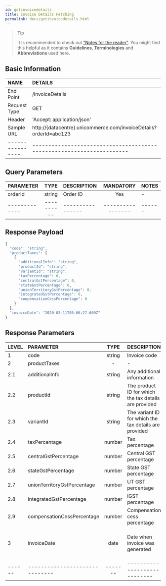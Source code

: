```yaml
---
id: getinvoicedetails
title: Invoice Details Fetching
permalink: docs/getinvoicedetails.html
---
```


>Tip
>
>It is recommended to check out [“Notes for the reader”](/docs/notes-for-reader.html). You might find this helpful as it contains **Guidelines**, **Terminologies** and **Abbreviations** used here.

## Basic Information

| NAME             | DETAILS                                                  | 
| :----------------| :------------------------------------------------------- | 
| End Point        | /invoiceDetails                                          | 
| Request Type     | GET                                                      | 
| Header           | 'Accept: application/json'                               | 
| Sample URL       |http://{datacentre}.unicommerce.com/invoiceDetails?orderId=abc123 |
| ----------------| --------------------------------------------------------------------- |

## Query Parameters

| PARAMETER            | TYPE   | DESCRIPTION                                                                     | MANDATORY | NOTES                                                                 |
|:----------------------|:--------:|:-----------------------------------------|:-----------:|:------------------------| 
| orderId     | string  | Order ID                 | Yes       | -     |
|-------------|----------|----------------|-----------------|------|

## Response Payload

```js
{
  "code": "string",
  "productTaxes": [
    {
      "additionalInfo": "string",
      "productId": "string",
      "variantId": "string",
      "taxPercentage": 0,
      "centralGstPercentage": 0,
      "stateGstPercentage": 0,
      "unionTerritoryGstPercentage": 0,
      "integratedGstPercentage": 0,
      "compensationCessPercentage": 0
    }
  ],
  "invoiceDate": "2020-03-11T05:06:27.600Z"
}
```

## Response Parameters

| LEVEL       | PARAMETER            | TYPE   | DESCRIPTION                                                                     | MANDATORY | NOTES                                                                 |
|:-------------|:----------------------|:--------:|:-----------------------------------------|:-----------:|:------------------------| 
| 1     | code                        | string | Invoice code                                          | Yes       | -                                                      | 
| 2     | productTaxes                | -      | -                                                     | -         | -                                                      | 
| 2.1   | additionalInfo              | string | Any additional information                            | No        | -                                                      | 
| 2.2   | productId                   | string | The product ID for which the tax details are provided | Yes       | -                                                      | 
| 2.3   | variantId                   | string | The variant ID for which the tax details are provided | Yes       | -                                                      | 
| 2.4   | taxPercentage               | number | Tax percentage                                        | No        | -                                                      | 
| 2.5   | centralGstPercentage        | number | Central GST percentage                                | Yes       | -                                                      | 
| 2.6   | stateGstPercentage          | number | State GST percentage                                  | Yes       | -                                                      | 
| 2.7   | unionTerritoryGstPercentage | number | UT GST percentage                                     | Yes       | -                                                      | 
| 2.8   | integratedGstPercentage     | number | IGST percentage                                       | Yes       | -                                                      | 
| 2.9   | compensationCessPercentage  | number | Compensation cess percentage                          | Yes       |                                                        | 
| 3     | invoiceDate                 | date   | Date when invoice was generated                       | Yes       | Format: yyyy-MM-dd'T'HH:mm:ss, Eg: 2017-01-02T08:12:53 | 
|------|------------------------------|-------|----------------------------|-------------|--------------------------|


